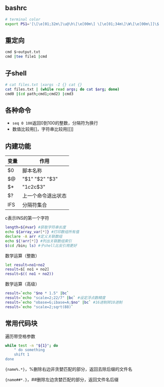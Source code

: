 ## bashrc
``` sh
# terminal color
export PS1='[\[\e[01;32m\]\u@\h\[\e[00m\] \[\e[01;34m\]\W\[\e[00m\]]\$ '
```

## 重定向
``` sh
cmd $>output.txt
cmd |tee file1 |cmd
```
## 子shell
``` sh
# cat files.txt |xargs -I {} cat {}
cat files.txt | (while read args; do cat $arg; done)
cmd0 |(cd path;cmd1;cmd2) |cmd3
```

## 各种命令
- `seq 0 100`返回0到100的整数，分隔符为换行
- 数值比较用[]，字符串比较用[[]]

## 内建功能
|变量| 作用 |
|----|----------------|
| $0 | 脚本名称           |
| $@ | "$1" "$2" "$3" |
| $* | "$1c$2c$3"     |
| $? | 上一个命令退出状态      |
| IFS| 分隔符集合      |

c表示INS的第一个字符

``` sh
length=${#var} #获取字符串长度
echo ${array_var[*]} #打印数组所有值
declare -A arr #定义关联数组
echo ${!arr[*]} #列出关联数组索引
$(cd /bin; ls) #子shell比反引用更好
```
数学运算（整数）
``` sh
let result=no1+no2
result=$[ no1 + no2]
result=$(( no1 + no2))
```
数学运算（高级）
``` sh
result=`echo "$no * 1.5" |bc`
result=`echo "scale=2;22/7" |bc` #设定浮点数精度
result=`echo "obase=G;ibase=A;$no" |bc` #16进制转10进制
result=`echo "scale=2;sqrt(88)`
```

## 常用代码块
遍历带空格参数
``` sh
while test -n "${1}"; do
	" do something
	shift 1
done
```
`{name%.*}`，%删除右边非贪婪匹配的部分，返回去除后缀的文件名

`{name##*.}`，##删除左边贪婪匹配的部分，返回文件名后缀
